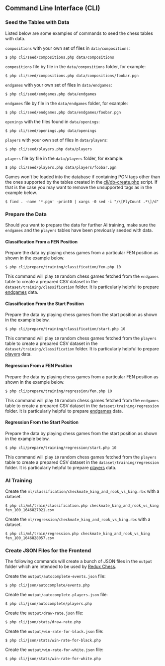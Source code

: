 ## Command Line Interface (CLI)

### Seed the Tables with Data

Listed below are some examples of commands to seed the chess tables with data.

`compositions` with your own set of files in `data/compositions`:

```
$ php cli/seed/compositions.php data/compositions
```

`compositions` file by file in the `data/compositions` folder, for example:

```
$ php cli/seed/compositions.php data/compositions/foobar.pgn
```

`endgames` with your own set of files in `data/endgames`:

```
$ php cli/seed/endgames.php data/endgames
```

`endgames` file by file in the `data/endgames` folder, for example:

```
$ php cli/seed/endgames.php data/endgames/foobar.pgn
```

`openings` with the files found in `data/openings`:

```
$ php cli/seed/openings.php data/openings
```

`players` with your own set of files in `data/players`:

```
$ php cli/seed/players.php data/players
```

`players` file by file in the `data/players` folder, for example:

```
$ php cli/seed/players.php data/players/foobar.pgn
```

Games won't be loaded into the database if containing PGN tags other than the ones supported by the tables created in the [cli/db-create.php](https://github.com/chesslablab/chess-data/blob/master/cli/db-create.php) script. If that is the case you may want to remove the unsupported tags as in the example below.

```
$ find . -name '*.pgn' -print0 | xargs -0 sed -i "/\[PlyCount .*\]/d"
```

### Prepare the Data

Should you want to prepare the data for further AI training, make sure the `endgames` and the `players` tables have been previously seeded with data.

#### Classification From a FEN Position

Prepare the data by playing chess games from a particular FEN position as shown in the example below.

    $ php cli/prepare/training/classification/fen.php 10

This command will play `10` random chess games fetched from the `endgames` table to create a prepared CSV dataset in the `dataset/training/classification` folder. It is particularly helpful to prepare [endgames](https://github.com/chesslablab/chess-data/tree/master/data/endgames) data.

#### Classification From the Start Position

Prepare the data by playing chess games from the start position as shown in the example below.

    $ php cli/prepare/training/classification/start.php 10

This command will play `10` random chess games fetched from the `players` table to create a prepared CSV dataset in the `dataset/training/classification` folder. It is particularly helpful to prepare [players](https://github.com/chesslablab/chess-data/tree/master/data/players) data.

#### Regression From a FEN Position

Prepare the data by playing chess games from a particular FEN position as shown in the example below.

    $ php cli/prepare/training/regression/fen.php 10

This command will play `10` random chess games fetched from the `endgames` table to create a prepared CSV dataset in the `dataset/training/regression` folder. It is particularly helpful to prepare [endgames](https://github.com/chesslablab/chess-data/tree/master/data/endgames) data.

#### Regression From the Start Position

Prepare the data by playing chess games from the start position as shown in the example below.

    $ php cli/prepare/training/regression/start.php 10

This command will play `10` random chess games fetched from the `players` table to create a prepared CSV dataset in the `dataset/training/regression` folder. It is particularly helpful to prepare [players](https://github.com/chesslablab/chess-data/tree/master/data/players) data.

### AI Training

Create the `ml/classification/checkmate_king_and_rook_vs_king.rbx` with a dataset.

```text
$ php cli/ml/train/classification.php checkmate_king_and_rook_vs_king fen_100_1646827021.csv
```

Create the `ml/regression/checkmate_king_and_rook_vs_king.rbx` with a dataset.

```text
$ php cli/ml/train/regression.php checkmate_king_and_rook_vs_king fen_100_1646828057.csv
```

### Create JSON Files for the Frontend

The following commands will create a bunch of JSON files in the `output` folder which are intended to be used by [Redux Chess](https://github.com/chesslablab/redux-chess).

Create the `output/autocomplete-events.json` file:

	$ php cli/json/autocomplete/events.php

Create the `output/autocomplete-players.json` file:

	$ php cli/json/autocomplete/players.php

Create the `output/draw-rate.json` file:

	$ php cli/json/stats/draw-rate.php

Create the `output/win-rate-for-black.json` file:

	$ php cli/json/stats/win-rate-for-black.php

Create the `output/win-rate-for-white.json` file:

	$ php cli/json/stats/win-rate-for-white.php
